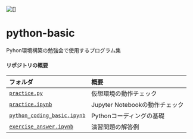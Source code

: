 ![[]](https://img.shields.io/badge/Python-3.10.10-blue)

# python-basic
Pyhon環境構築の勉強会で使用するプログラム集

#### リポジトリの概要
| フォルダ | 概要 |
| :-- | :-- |
| [`practice.py`](/practice.py) | 仮想環境の動作チェック |
| [`practice.ipynb`](/practice.ipynb) | Jupyter Notebookの動作チェック |
| [`python_coding_basic.ipynb`](/python_coding_basic.ipynb) | Pythonコーディングの基礎 |
| [`exercise_answer.ipynb`](/exercise_answer.ipynb) | 演習問題の解答例 |

